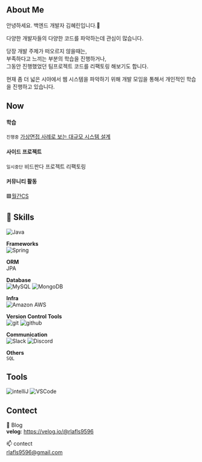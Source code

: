 ## About Me
안녕하세요. 백엔드 개발자 김혜린입니다.👋 

다양한 개발자들의 다양한 코드를 파악하는데 관심이 많습니다. 

당장 개발 주제가 떠오르지 않을때는,    
부족하다고 느끼는 부분의 학습을 진행하거나,   
그동안 진행했었던 팀프로젝트 코드를 리팩토링 해보기도 합니다.   

현재 좀 더 넓은 시야에서 웹 시스템을 파악하기 위해 개발 모임을 통해서 개인적인 학습을 진행하고 있습니다.

<!-- - 👀  -->

## Now 

#### 학습 

`진행중` [가상면접 사례로 보는 대규모 시스템 설계](https://product.kyobobook.co.kr/detail/S000001033116)

#### 사이드 프로젝트

`일시중단` 비드판다 프로젝트 리팩토링
    

#### 커뮤니티 활동

🟪[월간CS](https://github.com/monthly-cs) <!-- 블로그 기록 보러가기 링크  -->

## 🧰 Skills

![Java](https://img.shields.io/badge/Java-ED8B00?style=for-the-badge&logo=openjdk&logoColor=white)


**Frameworks**   
![Spring](https://img.shields.io/badge/Spring-6DB33F?style=for-the-badge&logo=spring&logoColor=white)


**ORM**   
JPA

**Database**   
![MySQL](https://img.shields.io/badge/MySQL-00000F?style=for-the-badge&logo=mysql&logoColor=white) 
![MongoDB](https://img.shields.io/badge/MongoDB-4EA94B?style=for-the-badge&logo=mongodb&logoColor=white)

**Infra**   
![Amazon AWS](https://img.shields.io/badge/Amazon_AWS-FF9900?style=for-the-badge&logo=amazonaws&logoColor=white)

**Version Control Tools**   
![git](https://img.shields.io/badge/GIT-E44C30?style=for-the-badge&logo=git&logoColor=white) 
![github](https://img.shields.io/badge/GitHub-100000?style=for-the-badge&logo=github&logoColor=white)


**Communication**   
![Slack](https://img.shields.io/badge/Slack-4A154B?style=for-the-badge&logo=slack&logoColor=white)
![Discord](https://img.shields.io/badge/Discord-7289DA?style=for-the-badge&logo=discord&logoColor=white)


**Others**   
`SQL`

## Tools   
![intelliJ](https://img.shields.io/badge/IntelliJ_IDEA-000000.svg?style=for-the-badge&logo=intellij-idea&logoColor=white)
![VSCode](https://img.shields.io/badge/Visual_Studio_Code-0078D4?style=for-the-badge&logo=visual%20studio%20code&logoColor=white)

<!-- ## 🔥 트러블슈팅 이슈 넣기-->


## Contect

<!-- - 💞️ I’m looking to collaborate on ... -->
📝 Blog   
**velog**: https://velog.io/@rlafls9596
 
📫 contect   
rlafls9596@gmail.com <br>

<!---
OolongTea620/OolongTea620 is a ✨ special ✨ repository because its `README.md` (this file) appears on your GitHub profile.
You can click the Preview link to take a look at your changes.
--->

<!-- 
깃허브 배너 꾸미는 법 서술
https://hulrud.tistory.com/3

베너 링크 모음
https://github.com/Envoy-VC/awesome-badges
 -->

 
